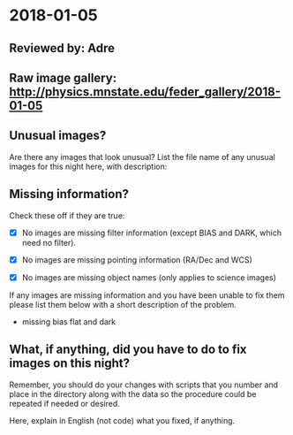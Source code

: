 # 2018-01-05

## Reviewed by:   Adre

## Raw image gallery: http://physics.mnstate.edu/feder_gallery/2018-01-05

## Unusual images?

Are there any images that look unusual? List the file name of any unusual images for this night here, with description:


## Missing information?

Check these off if they are true:

- [x] No images are missing filter information (except BIAS and DARK, which need no filter).
- [x] No images are missing pointing information (RA/Dec and WCS)
- [x] No images are missing object names (only applies to science images)


If any images are missing information and you have been unable to fix them please list
them below with a short description of the problem.

+ missing bias flat and dark

## What, if anything, did you have to do to fix images on this night?

Remember, you should do your changes with scripts that you number and place in the
directory along with the data so the procedure could be repeated if needed or
desired.

Here, explain in English (not code) what you fixed, if anything.
